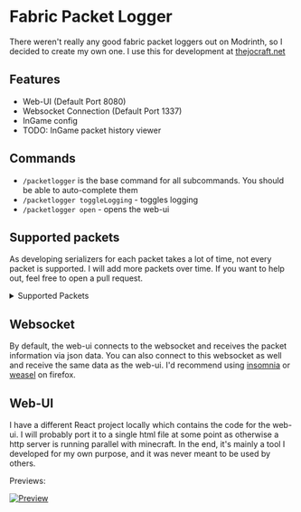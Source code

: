 # Fabric Packet Logger

There weren't really any good fabric packet loggers out on Modrinth, so I decided to create my own one. I use this for development at [thejocraft.net](thejocraft.net)

## Features

- Web-UI (Default Port 8080)
- Websocket Connection (Default Port 1337)
- InGame config
- TODO: InGame packet history viewer

## Commands

- ``/packetlogger`` is the base command for all subcommands. You should be able to auto-complete them
- ``/packetlogger toggleLogging`` - toggles logging
- ``/packetlogger open`` - opens the web-ui

## Supported packets

As developing serializers for each packet takes a lot of time, not every packet is supported. I will add more packets over time. If you want to help out, feel free to open a pull request.

<!-- console.log(a.map((data) => `<li><code>${data.value} (${data.label})</code></li>`).sort().join("\n")) -->

<details>
    <summary>Supported Packets</summary>
    <ul>
        <li><code>BlockUpdateS2CPacket (BlockUpdate)</code></li>
        <li><code>ChunkDataS2CPacket (ChunkDataAndLightUpdate)</code></li>
        <li><code>ChunkDeltaUpdateS2CPacket (UpdateSectionBlocks)</code></li>
        <li><code>ChunkLoadDistanceS2CPacket (SetRenderDistance)</code></li>
        <li><code>CustomPayloadS2CPacket (PluginMessage)</code></li>
        <li><code>DifficultyS2CPacket (ChangeDifficulty)</code></li>
        <li><code>EntitiesDestroyS2CPacket (RemoveEntities)</code></li>
        <li><code>EntityAttributesS2CPacket (UpdateAttributes)</code></li>
        <li><code>EntityEquipmentUpdateS2CPacket (SetEquipment)</code></li>
        <li><code>EntityPositionS2CPacket (TeleportEntity)</code></li>
        <li><code>EntitySetHeadYawS2CPacket (SetHeadRotation)</code></li>
        <li><code>EntitySpawnS2CPacket (SpawnEntity)</code></li>
        <li><code>EntityStatusS2CPacket (SetEntityMetadata)</code></li>
        <li><code>EntityTrackerUpdateS2CPacket (UpdateAttributes?)</code></li>
        <li><code>EntityVelocityUpdateS2CPacket (SetEntityVelocity)</code></li>
        <li><code>FeaturesS2CPacket (FeatureFlags)</code></li>
        <li><code>GameJoinS2CPacket (LoginPlay)</code></li>
        <li><code>GameMessageS2CPacket (SystemChatMessage)</code></li>
        <li><code>HandSwingS2CPacket (SwingArm)</code></li>
        <li><code>LightUpdateS2CPacket (LightUpdate)</code></li>
        <li><code>LoginCompressionS2CPacket (SetCompression)</code></li>
        <li><code>LoginSuccessS2CPacket (LoginSuccess)</code></li>
        <li><code>MoveRelativeS2CPacket (UpdateEntityPosition)</code></li>
        <li><code>PlaySoundS2CPacket (SoundEffect)</code></li>
        <li><code>PlayerAbilitiesS2CPacket (PlayerAbilities)</code></li>
        <li><code>PlayerActionResponseS2CPacket (PlayerActionResponse?)</code></li>
        <li><code>PlayerActionS2CPacket (PlayerAction)</code></li>
        <li><code>PlayerPositionLookS2CPacket (SynchronizePlayerPosition)</code></li>
        <li><code>PlayerSpawnPositionS2CPacket (SetDefaultSpawnPosition)</code></li>
        <li><code>QueryPongS2CPacket (PongPlay)</code></li>
        <li><code>QueryResponseS2CPacket (StatusResponse)</code></li>
        <li><code>RotateAndMoveRelativeS2CPacket (UpdateEntityPositionAndRotation)</code></li>
        <li><code>RotateS2CPacket (UpdateEntityRotation)</code></li>
        <li><code>ServerMetadataS2CPacket (ServerData)</code></li>
        <li><code>UpdateSelectedSlotS2CPacket (SetHeldItem)</code></li>
        <li><code>WorldBorderInitializeS2CPacket (InitializeWorldBorder)</code></li>
        <li><code>WorldTimeUpdateS2CPacket (UpdateTime)</code></li>
    </ul>
</details>

## Websocket

By default, the web-ui connects to the websocket and receives the packet information via json data. You can also connect to this websocket as well and receive the same data as the web-ui. I'd recommend using [insomnia](https://insomnia.rest/) or [weasel](https://addons.mozilla.org/de/firefox/addon/websocket-weasel/) on firefox.

## Web-UI

I have a different React project locally which contains the code for the web-ui. I will probably port it to a single html file at some point as otherwise a http server is running parallel with minecraft. In the end, it's mainly a tool I developed for my own purpose, and it was never meant to be used by others.

Previews:

[![Preview](https://cdn.discordapp.com/attachments/598256161212596235/1092402886710927370/image.png)](https://google.com/)